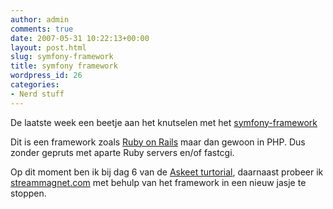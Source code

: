 ```yaml
---
author: admin
comments: true
date: 2007-05-31 10:22:13+00:00
layout: post.html
slug: symfony-framework
title: symfony framework
wordpress_id: 26
categories:
- Nerd stuff
---
```


De laatste week een beetje aan het knutselen met het  [symfony-framework](http://www.symfony-project.com/)

Dit is een framework zoals [Ruby on Rails](http://www.rubyonrails.org/) maar dan gewoon in PHP. Dus zonder gepruts met aparte Ruby servers en/of fastcgi.

Op dit moment ben ik bij dag 6 van de [Askeet turtorial](http://www.symfony-project.com/askeet), daarnaast probeer ik [streammagnet.com](http://streammagnet.dev.www.wllnr.nl/frontend_dev.php/) met behulp van het framework in een nieuw jasje te stoppen.
